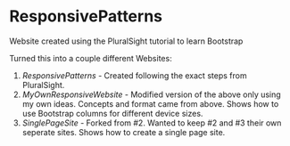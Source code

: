 # ResponsivePatterns

Website created using the PluralSight tutorial to learn Bootstrap

Turned this into a couple different Websites:
1. *ResponsivePatterns* - Created following the exact steps from PluralSight.
2. *MyOwnResponsiveWebsite* - Modified version of the above only using my own ideas. Concepts and format came from above. Shows how to use Bootstrap columns for different device sizes.
3. *SinglePageSite* - Forked from #2. Wanted to keep #2 and #3 their own seperate sites. Shows how to create a single page site.
